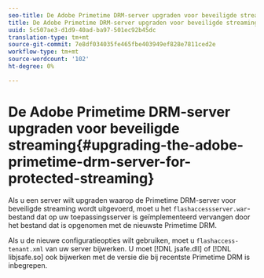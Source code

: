 ```yaml
---
seo-title: De Adobe Primetime DRM-server upgraden voor beveiligde streaming
title: De Adobe Primetime DRM-server upgraden voor beveiligde streaming
uuid: 5c507ae3-d1d9-40ad-ba97-501ec92b45dc
translation-type: tm+mt
source-git-commit: 7e8df034035fe465fbe403949ef828e7811ced2e
workflow-type: tm+mt
source-wordcount: '102'
ht-degree: 0%

---
```



# De Adobe Primetime DRM-server upgraden voor beveiligde streaming{#upgrading-the-adobe-primetime-drm-server-for-protected-streaming}

Als u een server wilt upgraden waarop de Primetime DRM-server voor beveiligde streaming wordt uitgevoerd, moet u het `flashaccessserver.war`-bestand dat op uw toepassingsserver is geïmplementeerd vervangen door het bestand dat is opgenomen met de nieuwste Primetime DRM.

Als u de nieuwe configuratieopties wilt gebruiken, moet u `flashaccess-tenant.xml` van uw server bijwerken. U moet [!DNL jsafe.dll] of [!DNL libjsafe.so] ook bijwerken met de versie die bij recentste Primetime DRM is inbegrepen.
